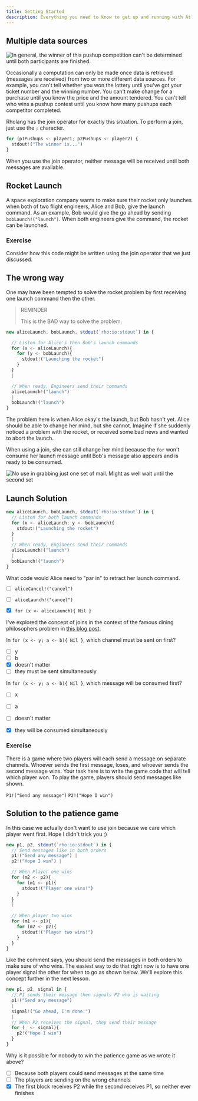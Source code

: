 ```yaml
---
title: Getting Started
description: Everything you need to know to get up and running with Atlaskit
---
```


## Multiple data sources

![In general, the winner of this pushup competition can't be determined until both participants are finished.](./images/join-pushups.png)

Occasionally a computation can only be made once data is retrieved (messages are received) from two or more different data sources. For example, you can't tell whether you won the lottery until you've got your ticket number and the winning number. You can't make change for a purchase until you know the price and the amount tendered. You can't tell who wins a pushup contest until you know how many pushups each competitor completed.

Rholang has the join operator for exactly this situation. To perform a join, just use the `;` character.

```javascript
for (p1Pushups <- player1; p2Pushups <- player2) {
  stdout!("The winner is...")
}
```

When you use the join operator, neither message will be received until both messages are available.

## Rocket Launch

A space exploration company wants to make sure their rocket only launches when both of two flight engineers, Alice and Bob, give the launch command. As an example, Bob would give the go ahead by sending `bobLaunch!("launch")`. When both engineers give the command, the rocket can be launched.

### Exercise
Consider how this code might be written using the join operator that we just discussed.


## The wrong way

One may have been tempted to solve the rocket problem by first receiving one launch command then the other.

>REMINDER
>
>This is the BAD way to solve the problem.

```javascript
new aliceLaunch, bobLaunch, stdout(`rho:io:stdout`) in {

  // Listen for Alice's then Bob's launch commands
  for (x <- aliceLaunch){
    for (y <- bobLaunch){
      stdout!("Launching the rocket")
    }
  }
  |

  // When ready, Engineers send their commands
  aliceLaunch!("launch")
  |
  bobLaunch!("launch")
}
```

The problem here is when Alice okay's the launch, but Bob hasn't yet. Alice should be able to change her mind, but she cannot. Imagine if she suddenly noticed a problem with the rocket, or received some bad news and wanted to abort the launch.

When using a join, she can still change her mind because the `for` won't consume her launch message until Bob's message also appears and is ready to be consumed.

![No use in grabbing just one set of mail. Might as well wait until the second set](./images/join.png)

## Launch Solution

```javascript
new aliceLaunch, bobLaunch, stdout(`rho:io:stdout`) in {
  // Listen for both launch commands
  for (x <- aliceLaunch; y <- bobLaunch){
    stdout!("Launching the rocket")
  }
  |
  // When ready, Engineers send their commands
  aliceLaunch!("launch")
  |
  bobLaunch!("launch")
}
```
What code would Alice need to "par in" to retract her launch command.
- [ ] `aliceCancel!("cancel")`
- [ ] `aliceLaunch!("cancel")`
- [x] `for (x <- aliceLaunch){ Nil }`


I've explored the concept of joins in the context of the famous dining philosophers problem in [this blog post](https://www.rchain.coop/blog/rholang-vs-the-dining-philosophers/).



In `for (x <- y; a <- b){ Nil }`, which channel must be sent on first?
- [ ] y
- [ ] b
- [x] doesn't matter
- [ ] they must be sent simultaneously

In `for (x <- y; a <- b){ Nil }`, which message will be consumed first?
- [ ] x
- [ ] a
- [ ] doesn't matter
- [x] they will be consumed simultaneously



### Exercise
There is a game where two players will each send a message on separate channels. Whoever sends the first message, loses, and whoever sends the second message wins. Your task here is to write the game code that will tell which player won. To play the game, players should send messages like shown.

`P1!("Send any message")`
`P2!("Hope I win")`



## Solution to the patience game
In this case we actually don't want to use join because we care which player went first. Hope I didn't trick you ;)

```javascript
new p1, p2, stdout(`rho:io:stdout`) in {
  // Send messages like in both orders
  p1!("Send any message") |
  p2!("Hope I win") |

  // When Player one wins
  for (m2 <- p2){
    for (m1 <- p1){
      stdout!("Player one wins!")
    }
  }
  |
  
  // When player two wins
  for (m1 <- p1){
    for (m2 <- p2){
      stdout!("Player two wins!")
    }
  }
}
```

Like the comment says, you should send the messages in both orders to make sure of who wins. The easiest way to do that right now is to have one player signal the other for when to go as shown below. We'll explore this concept further in the next lesson.

```javascript
new p1, p2, signal in {
  // P1 sends their message then signals P2 who is waiting
  p1!("Send any message")
  |
  signal!("Go ahead, I'm done.")
  |
  // When P2 receives the signal, they send their message
  for (_ <- signal){
    p2!("Hope I win")
  }
}
```

Why is it possible for nobody to win the patience game as we wrote it above?
- [ ] Because both players could send messages at the same time
- [ ] The players are sending on the wrong channels
- [x] The first block receives P2 while the second receives P1, so neither ever finishes
